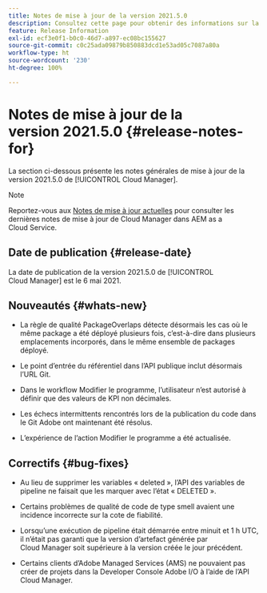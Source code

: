 ```yaml
---
title: Notes de mise à jour de la version 2021.5.0
description: Consultez cette page pour obtenir des informations sur la version 2021.5.0 de Cloud Manager
feature: Release Information
exl-id: ecf3e0f1-b0c0-46d7-a897-ec08bc155627
source-git-commit: c0c25ada09879b850883dcd1e53ad05c7087a80a
workflow-type: ht
source-wordcount: '230'
ht-degree: 100%

---
```


# Notes de mise à jour de la version 2021.5.0 {#release-notes-for}

La section ci-dessous présente les notes générales de mise à jour de la version 2021.5.0 de [!UICONTROL Cloud Manager].

>[!NOTE]
>Reportez-vous aux [Notes de mise à jour actuelles](https://experienceleague.adobe.com/docs/experience-manager-cloud-service/onboarding/getting-access/release-notes-cloud-manager/release-notes-cm-current.html?lang=fr#getting-access) pour consulter les dernières notes de mise à jour de Cloud Manager dans AEM as a Cloud Service.

## Date de publication {#release-date}

La date de publication de la version 2021.5.0 de [!UICONTROL Cloud Manager] est le 6 mai 2021.

## Nouveautés {#whats-new}

* La règle de qualité PackageOverlaps détecte désormais les cas où le même package a été déployé plusieurs fois, c’est-à-dire dans plusieurs emplacements incorporés, dans le même ensemble de packages déployé.

* Le point d’entrée du référentiel dans l’API publique inclut désormais l’URL Git.

* Dans le workflow Modifier le programme, l’utilisateur n’est autorisé à définir que des valeurs de KPI non décimales.

* Les échecs intermittents rencontrés lors de la publication du code dans le Git Adobe ont maintenant été résolus.

* L’expérience de l’action Modifier le programme a été actualisée.

## Correctifs {#bug-fixes}

* Au lieu de supprimer les variables « deleted », l’API des variables de pipeline ne faisait que les marquer avec l’état « DELETED ».

* Certains problèmes de qualité de code de type smell avaient une incidence incorrecte sur la cote de fiabilité.

* Lorsqu’une exécution de pipeline était démarrée entre minuit et 1 h UTC, il n’était pas garanti que la version d’artefact générée par Cloud Manager soit supérieure à la version créée le jour précédent.

* Certains clients d’Adobe Managed Services (AMS) ne pouvaient pas créer de projets dans la Developer Console Adobe I/O à l’aide de l’API Cloud Manager.
